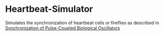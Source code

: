 # Heartbeat-Simulator
Simulates the synchronization of heartbeat cells or fireflies as described in [Synchronization of Pulse-Coupled Biological Oscillators](http://people.cs.georgetown.edu/~cnewport/teaching/cosc844-spring17/pubs/synch-oscillators.pdf) 
